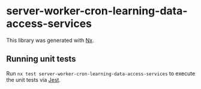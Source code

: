 # server-worker-cron-learning-data-access-services

This library was generated with [Nx](https://nx.dev).

## Running unit tests

Run `nx test server-worker-cron-learning-data-access-services` to execute the unit tests via [Jest](https://jestjs.io).
